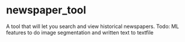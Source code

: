 # newspaper_tool
A tool that will let you search and view historical newspapers.
Todo:
ML features to do image segmentation and written text to textfile